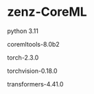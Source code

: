 # zenz-CoreML
python 3.11 

coremltools-8.0b2

torch-2.3.0

torchvision-0.18.0

transformers-4.41.0
